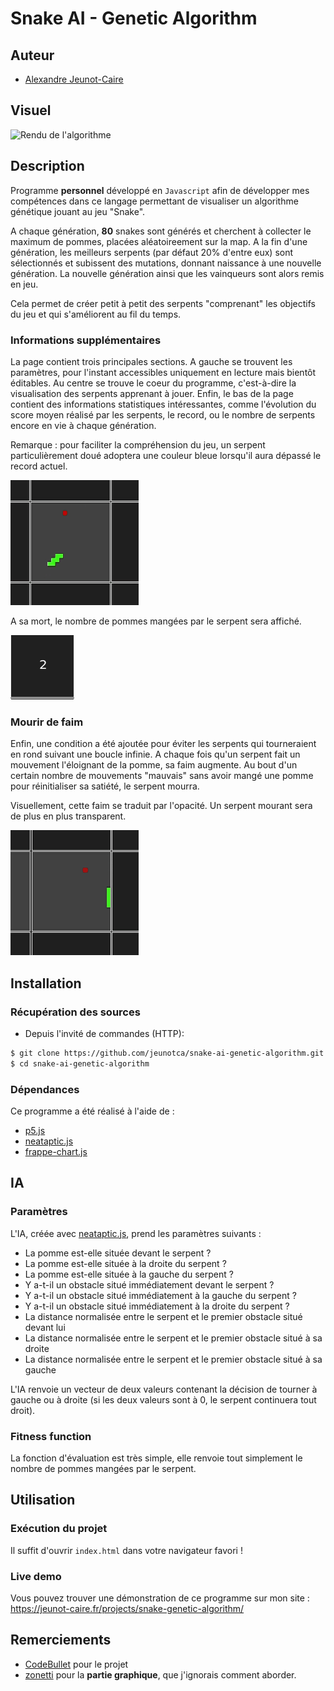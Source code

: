 # Snake AI - Genetic Algorithm

## Auteur

- [Alexandre Jeunot-Caire](https://github.com/jeunotca)

## Visuel

<img src="./img/demo.gif" alt="Rendu de l'algorithme" style="margin: auto;"/>

## Description

Programme <b>personnel</b> développé en `Javascript` afin de développer mes compétences dans ce langage permettant de visualiser un algorithme génétique jouant au jeu "Snake".

A chaque génération, **80** snakes sont générés et cherchent à collecter le maximum de pommes, placées aléatoireement sur la map. A la fin d'une génération, les meilleurs serpents (par défaut 20% d'entre eux) sont sélectionnés et subissent des mutations, donnant naissance à une nouvelle génération. La nouvelle génération ainsi que les vainqueurs sont alors remis en jeu.

Cela permet de créer petit à petit des serpents "comprenant" les objectifs du jeu et qui s'améliorent au fil du temps.

### Informations supplémentaires

La page contient trois principales sections. A gauche se trouvent les paramètres, pour l'instant accessibles uniquement en lecture mais bientôt éditables. Au centre se trouve le coeur du programme, c'est-à-dire la visualisation des serpents apprenant à jouer. Enfin, le bas de la page contient des informations statistiques intéressantes, comme l'évolution du score moyen réalisé par les serpents, le record, ou le nombre de serpents encore en vie à chaque génération.

Remarque : pour faciliter la compréhension du jeu, un serpent particulièrement doué adoptera une couleur bleue lorsqu'il aura dépassé le record actuel.

<img src="./img/new-record.gif" alt="When a snake beats the highscore" style="margin: auto;"/>

A sa mort, le nombre de pommes mangées par le serpent sera affiché.

<img src="./img/score.png" alt="Score of a snake" style="margin: auto;"/>

### Mourir de faim

Enfin, une condition a été ajoutée pour éviter les serpents qui tourneraient en rond suivant une boucle infinie. A chaque fois qu'un serpent fait un mouvement l'éloignant de la pomme, sa faim augmente. Au bout d'un certain nombre de mouvements "mauvais" sans avoir mangé une pomme pour réinitialiser sa satiété, le serpent mourra.

Visuellement, cette faim se traduit par l'opacité. Un serpent mourant sera de plus en plus transparent.

<img src="./img/hungry.gif" alt="A snake dying of hunger" style="margin: auto;"/>

## Installation

### Récupération des sources

* Depuis l'invité de commandes (HTTP):
```bash
$ git clone https://github.com/jeunotca/snake-ai-genetic-algorithm.git
$ cd snake-ai-genetic-algorithm
```

### Dépendances

Ce programme a été réalisé à l'aide de :
- [p5.js](https://p5js.org/)
- [neataptic.js](https://wagenaartje.github.io/neataptic/)
- [frappe-chart.js](https://frappe.io/charts)


## IA

### Paramètres

L'IA, créée avec [neataptic.js](https://wagenaartje.github.io/neataptic/), prend les paramètres suivants :
- La pomme est-elle située devant le serpent ?
- La pomme est-elle située à la droite du serpent ?
- La pomme est-elle située à la gauche du serpent ?
- Y a-t-il un obstacle situé immédiatement devant le serpent ?
- Y a-t-il un obstacle situé immédiatement à la gauche du serpent ?
- Y a-t-il un obstacle situé immédiatement à la droite du serpent ?
- La distance normalisée entre le serpent et le premier obstacle situé devant lui
- La distance normalisée entre le serpent et le premier obstacle situé à sa droite
- La distance normalisée entre le serpent et le premier obstacle situé à sa gauche

L'IA renvoie un vecteur de deux valeurs contenant la décision de tourner à gauche ou à droite (si les deux valeurs sont à 0, le serpent continuera tout droit).

### Fitness function

La fonction d'évaluation est très simple, elle renvoie tout simplement le nombre de pommes mangées par le serpent.

## Utilisation

### Exécution du projet

Il suffit d'ouvrir `index.html` dans votre navigateur favori !

### Live demo

Vous pouvez trouver une démonstration de ce programme sur mon site : https://jeunot-caire.fr/projects/snake-genetic-algorithm/

## Remerciements

- [CodeBullet](https://www.youtube.com/watch?v=3bhP7zulFfY) pour le projet
- [zonetti](https://github.com/zonetti/snake-neural-network) pour la **partie graphique**, que j'ignorais comment aborder.
